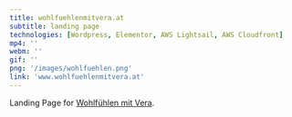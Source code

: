 ```yaml
---
title: wohlfuehlenmitvera.at
subtitle: landing page
technologies: [Wordpress, Elementor, AWS Lightsail, AWS Cloudfront]
mp4: ''
webm: ''
gif: ''
png: '/images/wohlfuehlen.png'
link: 'www.wohlfuehlenmitvera.at'
---
```


Landing Page for [Wohlfühlen mit Vera](www.wohlfuehlenmitvera.com).